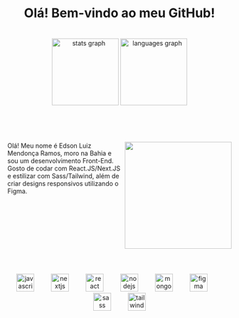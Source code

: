<h1 align="center">Olá! Bem-vindo ao meu GitHub!</h1>

###

<br clear="both">

<div align="center">
  <img src="https://github-readme-stats.vercel.app/api?username=Troickzin&hide_title=false&hide_rank=false&show_icons=true&include_all_commits=true&count_private=true&disable_animations=false&theme=github_dark&locale=pt-br&hide_border=true&order=1&custom_title=Edson%20Luiz%20M.%20Ramos" height="150" alt="stats graph"  />
  <img src="https://github-readme-stats.vercel.app/api/top-langs?username=Troickzin&locale=pt-br&hide_title=true&layout=compact&card_width=320&langs_count=6&theme=github_dark&hide_border=true&order=2" height="150" alt="languages graph"  />
</div>

###

<br clear="both">

<h1 align="center"></h1>

###

<img align="right" height="240" src="https://i.giphy.com/media/v1.Y2lkPTc5MGI3NjExMzBnbzI2dXVyNXh4d3hvMXo5b24wdmMyanQzNDJrYzA1NzA4ZXNmNSZlcD12MV9pbnRlcm5hbF9naWZfYnlfaWQmY3Q9Zw/ule4vhcY1xEKQ/giphy.gif"  />

###

<p align="left">Olá! Meu nome é Edson Luiz Mendonça Ramos, moro na Bahia e sou um desenvolvimento Front-End. <br>Gosto de codar com React.JS/Next.JS e estilizar com Sass/Tailwind, além de criar designs responsivos utilizando o Figma.</p>

###

<br clear="both">

<h1 align="center"></h1>

###

<br clear="both">

<div align="center">
  <img src="https://cdn.jsdelivr.net/gh/devicons/devicon/icons/javascript/javascript-original.svg" height="40" alt="javascript logo"  />
  <img width="30" />
  <img src="https://cdn.jsdelivr.net/gh/devicons/devicon/icons/nextjs/nextjs-original.svg" height="40" alt="nextjs logo"  />
  <img width="30" />
  <img src="https://cdn.jsdelivr.net/gh/devicons/devicon/icons/react/react-original.svg" height="40" alt="react logo"  />
  <img width="30" />
  <img src="https://cdn.jsdelivr.net/gh/devicons/devicon/icons/nodejs/nodejs-original.svg" height="40" alt="nodejs logo"  />
  <img width="30" />
  <img src="https://cdn.jsdelivr.net/gh/devicons/devicon/icons/mongodb/mongodb-original.svg" height="40" alt="mongodb logo"  />
  <img width="30" />
  <img src="https://cdn.jsdelivr.net/gh/devicons/devicon/icons/figma/figma-original.svg" height="40" alt="figma logo"  />
  <img width="30" />
  <img src="https://cdn.jsdelivr.net/gh/devicons/devicon/icons/sass/sass-original.svg" height="40" alt="sass logo"  />
  <img width="30" />
  <img src="https://cdn.jsdelivr.net/gh/devicons/devicon/icons/tailwindcss/tailwindcss-original-wordmark.svg" height="40" alt="tailwindcss logo"  />
</div>

###
